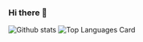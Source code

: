 ### Hi there 👋
![Github stats](https://github-readme-stats.vercel.app/api?username=bahadiralsan&theme=highcontrast&show_icons=true&count_private=true)
![Top Languages Card](https://github-readme-stats.vercel.app/api/top-langs/?username=bahadiralasnn)

<!--
**bahadiralsan/bahadiralsan** is a ✨ _special_ ✨ repository because its `README.md` (this file) appears on your GitHub profile.
